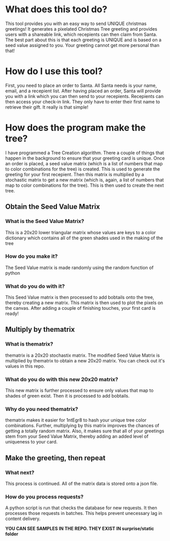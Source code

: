 # What does this tool do?

This tool provides you with an easy way to send UNIQUE christmas greetings! It generates a pixelated Christmas Tree greeting and provides users with a shareable link, which recepients can then claim from Santa. The best part about this is that each 
greeting is UNIQUE and is based on a seed value assigned to you. Your greeting cannot get more personal than that!

# How do I use this tool?

First, you need to place an order to Santa. All Santa needs is your name, email, and a recepient list. After having placed an order, Santa will provide you with a link which you can then send to your recepients. Recepients can then access your check-in link. They only have to enter their first name to retrieve their gift. It really is that simple!

# How does the program make the tree?

I have programmed a Tree Creation algorithm. There a couple of things that happen in the background to ensure that your greeting card is unique. Once an order is placed, a seed value matrix (which is a list of numbers that map to color combinations for the tree) is created. This is used to generate the greeting for your first recepient. Then this matrix is multiplied by a stochastic matrix to get a new matrix (which is, again, a list of numbers that map to color combinations for the tree). This is then used to create the next tree.

## Obtain the Seed Value Matrix
### What is the Seed Value Matrix?
This is a 20x20 lower triangular matrix whose values are keys to a color dictionary which contains all of the green shades used in the making of the tree
### How do you make it?
The Seed Value matrix is made randomly using the random function of python
### What do you do with it?
This Seed Value matrix is then processed to add bobtails onto the tree, thereby creating a new matrix. This matrix is then used to plot the pixels on the canvas. After adding a couple of finishing touches, your first card is ready!

## Multiply by thematrix
### What is thematrix?
thematrix is a 20x20 stochastix matrix. The modified Seed Value Matrix is multiplied by thematrix to obtain a new 20x20 matrix. You can check out it's values in this repo.
### What do you do with this new 20x20 matrix?
This new matrix is further processed to ensure only values that map to shades of green exist. Then it is processed to add bobtails.
### Why do you need thematrix?
thematrix makes it easier for 1ntEgr8 to hash your unique tree color combinations. Further, multiplying by this matrix improves the chances of getting a totally random matrix. Also, it makes sure that all of your greetings stem from your Seed Value Matrix, thereby adding an added level of uniqueness to your card.

## Make the greeting, then repeat
### What next?
This process is continued. All of the matrix data is stored onto a json file.
### How do you process requests?
A python script is run that checks the database for new requests. It then processes those requests in batches. This helps prevent unecessary lag in content delivery.


**YOU CAN SEE SAMPLES IN THE REPO. THEY EXIST IN surprise/static folder**
